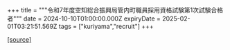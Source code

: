 +++
title = """令和7年度空知総合振興局管内町職員採用資格試験第1次試験合格者"""
date = 2024-10-10T01:00:00.000Z
expiryDate = 2025-02-01T03:21:51.569Z
tags = ["kuriyama","recruit"]
+++


[[source]](https://www.town.kuriyama.hokkaido.jp/site/saiyou/29107.html)
